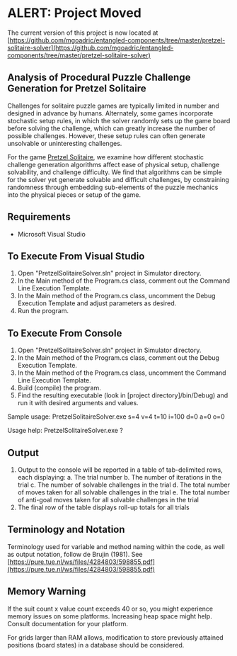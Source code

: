# ALERT: Project Moved

The current version of this project is now located at
[https://github.com/mgoadric/entangled-components/tree/master/pretzel-solitaire-solver](https://github.com/mgoadric/entangled-components/tree/master/pretzel-solitaire-solver)

## Analysis of Procedural Puzzle Challenge Generation for Pretzel Solitaire

Challenges for solitaire puzzle games are typically limited in number and designed in advance by humans. Alternately, some games incorporate stochastic setup rules, in which the solver randomly sets up the game board before solving the challenge, which can greatly increase the number of possible challenges. However, these setup rules can often generate unsolvable or uninteresting challenges. 

For the game [Pretzel Solitaire](https://pure.tue.nl/ws/files/4284803/598855.pdf), we examine how different stochastic challenge generation algorithms affect ease of physical setup, challenge solvability, and challenge difficulty.  We find that algorithms can be simple for the solver yet generate solvable and difficult challenges, by constraining randomness through embedding sub-elements of the puzzle mechanics into the physical pieces or setup of the game.

## Requirements

* Microsoft Visual Studio 

## To Execute From Visual Studio

1. Open "PretzelSolitaireSolver.sln" project in Simulator directory.
2. In the Main method of the Program.cs class, comment out the Command Line Execution Template.
3. In the Main method of the Program.cs class, uncomment the Debug Execution Template and adjust parameters as desired.
4. Run the program.

## To Execute From Console

1. Open "PretzelSolitaireSolver.sln" project in Simulator directory.
2. In the Main method of the Program.cs class, comment out the Debug Execution Template.
3. In the Main method of the Program.cs class, uncomment the Command Line Execution Template.
4. Build (compile) the program.
5. Find the resulting executable (look in [project directory]/bin/Debug) and run it with desired arguments and values.

Sample usage: PretzelSolitaireSolver.exe s=4 v=4 t=10 i=100 d=0 a=0 o=0

Usage help: PretzelSolitaireSolver.exe ?

## Output

1. Output to the console will be reported in a table of tab-delimited rows, each displaying:
    a. The trial number
    b. The number of iterations in the trial
    c. The number of solvable challenges in the trial
    d. The total number of moves taken for all solvable challenges in the trial
    e. The total number of anti-goal moves taken for all solvable challenges in the trial
2. The final row of the table displays roll-up totals for all trials

## Terminology and Notation

Terminology used for variable and method naming within the code, as well as output notation, follow de Brujin (1981).  See [https://pure.tue.nl/ws/files/4284803/598855.pdf](https://pure.tue.nl/ws/files/4284803/598855.pdf)

## Memory Warning

If the suit count x value count exceeds 40 or so, you might experience memory issues on some platforms.  Increasing heap space might help.  Consult documentation for your platform.

For grids larger than RAM allows, modification to store previously attained positions (board states) in a database should be considered.
